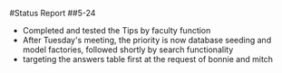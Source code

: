 #Status Report
##5-24

- Completed and tested the Tips by faculty function
- After Tuesday's meeting, the priority is now database seeding and model factories, followed shortly by search functionality
- targeting the answers table first at the request of bonnie and mitch
